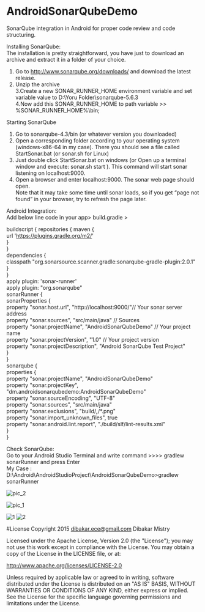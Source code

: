 # AndroidSonarQubeDemo
SonarQube integration in Android for proper code review and code structuring.

Installing SonarQube:  
The installation is pretty straightforward, you have just to download an archive and extract it in a folder of your choice.    
1. Go to http://www.sonarqube.org/downloads/ and download the latest release.   
2. Unzip the archive   
3.Create a new SONAR_RUNNER_HOME environment variable and set variable value to D:\Yoru Folder\sonarqube-5.6.3   
4.Now add this SONAR_RUNNER_HOME to path variable >> %SONAR_RUNNER_HOME%\bin;   


Starting SonarQube  
1. Go to sonarqube-4.3/bin (or whatever version you downloaded)  
2. Open a corresponding folder according to your operating system (windows-x86-64 in my case). There you should see a file called StartSonar.bat (or sonar.sh for Linux)  
3. Just double click StartSonar.bat on windows (or Open up a terminal window and execute: sonar.sh start ). This command will start sonar listening on localhost:9000.  
4. Open a browser and enter localhost:9000. The sonar web page should open.  
Note that it may take some time until sonar loads, so if you get “page not found” in your browser, try to refresh the page later.

Android Integration:  
Add below line code in your app> build.gradle >  

buildscript { 
    repositories { 
        maven {  
            url 'https://plugins.gradle.org/m2/'  
        }  
    }  
    dependencies {  
        classpath "org.sonarsource.scanner.gradle:sonarqube-gradle-plugin:2.0.1"   
    }  
}  
apply plugin: 'sonar-runner'  
apply plugin: "org.sonarqube"  
sonarRunner {   
    sonarProperties {   
        property "sonar.host.url", "http://localhost:9000/"// Your sonar server address   
        property "sonar.sources", "src/main/java" // Sources  
        property "sonar.projectName", "AndroidSonarQubeDemo" // Your project name   
        property "sonar.projectVersion", "1.0" // Your project version   
        property "sonar.projectDescription", "Android SonarQube Test Project"   
    }   
}   
sonarqube {   
    properties {  
        property "sonar.projectName", "AndroidSonarQubeDemo"   
        property "sonar.projectKey", "dm.androidsonarqubedemo:AndroidSonarQubeDemo"   
        property "sonar.sourceEncoding", "UTF-8"   
        property "sonar.sources", "src/main/java"   
        property "sonar.exclusions", "build/**,**/*.png"  
        property "sonar.import_unknown_files", true  
        property "sonar.android.lint.report", "./build/slf/lint-results.xml"   
    }  
}  

Check SonarQube:   
Go to your Android Studio Terminal and write command >>>> gradlew sonarRunner and press Enter   
My Case : D:\Android\AndroidStudioProject\AndroidSonarQubeDemo>gradlew sonarRunner

![pic_2](https://cloud.githubusercontent.com/assets/10453203/20650565/b647c3e0-b4f7-11e6-8771-31e6145f8b4d.JPG)

![pic_1](https://cloud.githubusercontent.com/assets/10453203/20650564/b3643c76-b4f7-11e6-887b-9a362c23f9cb.JPG)

![1](https://cloud.githubusercontent.com/assets/10453203/20650624/d18e71e8-b4f8-11e6-99b0-e06451d2cb3d.png) ![2](https://cloud.githubusercontent.com/assets/10453203/20650636/15e15c0c-b4f9-11e6-858c-3e1a2d5bc43d.png)


#License
Copyright 2015 dibakar.ece@gmail.com Dibakar Mistry

Licensed under the Apache License, Version 2.0 (the "License"); you may not use this work except in compliance with the License. You may obtain a copy of the License in the LICENSE file, or at:

http://www.apache.org/licenses/LICENSE-2.0

Unless required by applicable law or agreed to in writing, software distributed under the License is distributed on an "AS IS" BASIS, WITHOUT WARRANTIES OR CONDITIONS OF ANY KIND, either express or implied. See the License for the specific language governing permissions and limitations under the License.
